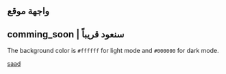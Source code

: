 ## واجهة موقع
## comming_soon | سنعود قريباً
The background color is `#ffffff` for light mode and `#000000` for dark mode.

[saad]([url](https://www.youtube.com/)https://www.youtube.com/)
